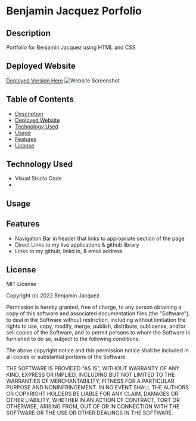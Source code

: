 # Benjamin Jacquez Porfolio


## Description
Portfolio for Benjamin Jacquez using HTML and CSS

## Deployed Website
[Deployed Version Here](https://ben-jacquez.github.io/ben-jacquez-portfolio/)
![Website Screenshot]()

## Table of Contents
- [Description](#description)
- [Deployed Website](#deployed-website)
- [Technology Used](#technology-used)
- [Usage](#usage)
- [Features](#features)
- [License](#license)

## Technology Used
- Visual Studio Code
- 

## Usage


## Features
- Navigation Bar in header that links to appropriate section of the page
- Direct Links to my live applications & github library 
- Links to my github, linkd in, & email address

## License
MIT License

Copyright (c) 2022 Benjamin Jacquez

Permission is hereby granted, free of charge, to any person obtaining a copy of this software and associated documentation files (the "Software"), to deal in the Software without restriction, including without limitation the rights to use, copy, modify, merge, publish, distribute, sublicense, and/or sell copies of the Software, and to permit persons to whom the Software is furnished to do so, subject to the following conditions:

The above copyright notice and this permission notice shall be included in all copies or substantial portions of the Software.

THE SOFTWARE IS PROVIDED "AS IS", WITHOUT WARRANTY OF ANY KIND, EXPRESS OR IMPLIED, INCLUDING BUT NOT LIMITED TO THE WARRANTIES OF MERCHANTABILITY, FITNESS FOR A PARTICULAR PURPOSE AND NONINFRINGEMENT. IN NO EVENT SHALL THE AUTHORS OR COPYRIGHT HOLDERS BE LIABLE FOR ANY CLAIM, DAMAGES OR OTHER LIABILITY, WHETHER IN AN ACTION OF CONTRACT, TORT OR OTHERWISE, ARISING FROM, OUT OF OR IN CONNECTION WITH THE SOFTWARE OR THE USE OR OTHER DEALINGS IN THE SOFTWARE.
